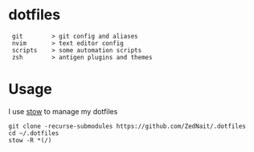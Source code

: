 # dotfiles
```
 git        > git config and aliases
 nvim       > text editor config
 scripts    > some automation scripts
 zsh        > antigen plugins and themes
```

# Usage
I use [stow](https://www.gnu.org/software/stow/) to manage my dotfiles
```
git clone -recurse-submodules https://github.com/ZedNait/.dotfiles
cd ~/.dotfiles
stow -R *(/)
```

